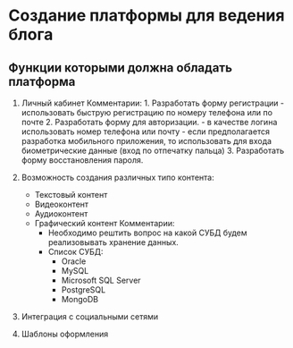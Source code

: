 # Создание платформы для ведения блога

## Функции которыми должна обладать платформа

1. Личный кабинет
    Комментарии:
        1. Разработать форму регистрации
            - использовать быструю регистрацию по номеру телефона или по почте
        2. Разработать форму для авторизации.
            - в качестве логина использовать номер телефона или почту
            - если предполагается разработка мобильного приложения, то использовать для входа биометрические данные (вход по отпечатку пальца)
        3. Разработать форму восстановления пароля.

2. Возможность создания различных типо контента:

    - Текстовый контент
    - Видеоконтент
    - Аудиоконтент
    - Графический контент
    Комментарии:
        - Необходимо рештить вопрос на какой СУБД будем реализовывать хранение данных.
        - Список СУБД:
            - Oracle
            - MySQL
            - Microsoft SQL Server
            - PostgreSQL
            - MongoDB

3. Интеграция с социальными сетями

4. Шаблоны оформления
